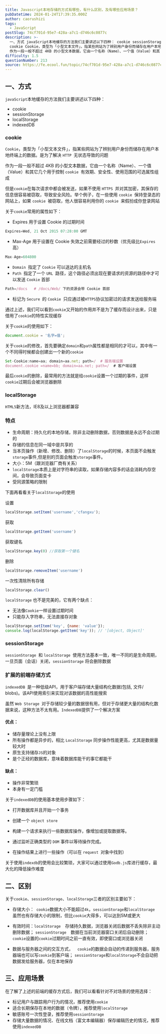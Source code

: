 ```yaml
---
title: Javascript本地存储的方式有哪些，有什么区别，及有哪些应用场景？
pubDatetime: 2024-01-24T17:39:35.000Z
author: caorushizi
tags:
  - JavaScript
postSlug: 74cf701d-95e7-428a-a7c1-d746c6c0877c
description: >-
  一、方式 javaScript本地缓存的方法我们主要讲述以下四种： cookie sessionStorage localStorage indexedDB
  cookie Cookie，类型为「小型文本文件」，指某些网站为了辨别用户身份而储存在用户本地终端上的数据。是为了解决 HTTP 无状态导致的问题
  作为一段一般不超过 4KB 的小型文本数据，它由一个名称（Name）、一个值（Value）和其
difficulty: 1.5
questionNumber: 213
source: https://fe.ecool.fun/topic/74cf701d-95e7-428a-a7c1-d746c6c0877c
---
```


## 一、方式

`javaScript`本地缓存的方法我们主要讲述以下四种：

- cookie
- sessionStorage
- localStorage
- indexedDB


### cookie

`Cookie`，类型为「小型文本文件」，指某些网站为了辨别用户身份而储存在用户本地终端上的数据。是为了解决 `HTTP `无状态导致的问题

作为一段一般不超过 4KB 的小型文本数据，它由一个名称（Name）、一个值（Value）和其它几个用于控制 `cookie `有效期、安全性、使用范围的可选属性组成

但是`cookie`在每次请求中都会被发送，如果不使用 `HTTPS `并对其加密，其保存的信息很容易被窃取，导致安全风险。举个例子，在一些使用 `cookie `保持登录态的网站上，如果 `cookie `被窃取，他人很容易利用你的 `cookie `来假扮成你登录网站

关于`cookie`常用的属性如下：

- Expires 用于设置 Cookie 的过期时间

```js
Expires=Wed, 21 Oct 2015 07:28:00 GMT
```

- Max-Age 用于设置在 Cookie 失效之前需要经过的秒数（优先级比`Expires`高）

```js
Max-Age=604800
```

- `Domain `指定了 `Cookie` 可以送达的主机名
- `Path `指定了一个 `URL `路径，这个路径必须出现在要请求的资源的路径中才可以发送 `Cookie` 首部

```js
Path=/docs   # /docs/Web/ 下的资源会带 Cookie 首部
```

- 标记为 `Secure `的 `Cookie `只应通过被`HTTPS`协议加密过的请求发送给服务端

通过上述，我们可以看到`cookie`又开始的作用并不是为了缓存而设计出来，只是借用了`cookie`的特性实现缓存

关于`cookie`的使用如下：

```js
document.cookie = '名字=值';
```

关于`cookie`的修改，首先要确定`domain`和`path`属性都是相同的才可以，其中有一个不同得时候都会创建出一个新的`cookie`

```js
Set-Cookie:name=aa; domain=aa.net; path=/  # 服务端设置
document.cookie =name=bb; domain=aa.net; path=/  # 客户端设置
```

最后`cookie`的删除，最常用的方法就是给`cookie`设置一个过期的事件，这样`cookie`过期后会被浏览器删除



### localStorage

`HTML5`新方法，IE8及以上浏览器都兼容

### 特点

- 生命周期：持久化的本地存储，除非主动删除数据，否则数据是永远不会过期的
- 存储的信息在同一域中是共享的
- 当本页操作（新增、修改、删除）了`localStorage`的时候，本页面不会触发`storage`事件,但是别的页面会触发`storage`事件。
- 大小：5M（跟浏览器厂商有关系）
- `localStorage`本质上是对字符串的读取，如果存储内容多的话会消耗内存空间，会导致页面变卡
- 受同源策略的限制

下面再看看关于`localStorage`的使用

设置

```js
localStorage.setItem('username','cfangxu');
```

获取

```js
localStorage.getItem('username')
```

获取键名

```js
localStorage.key(0) //获取第一个键名
```

删除

```js
localStorage.removeItem('username')
```

一次性清除所有存储

```js
localStorage.clear()
```

`localStorage` 也不是完美的，它有两个缺点：

- 无法像` Cookie `一样设置过期时间
- 只能存入字符串，无法直接存对象

```js
localStorage.setItem('key', {name: 'value'});
console.log(localStorage.getItem('key')); // '[object, Object]'
```



### sessionStorage

`sessionStorage `和 `localStorage `使用方法基本一致，唯一不同的是生命周期，一旦页面（会话）关闭，`sessionStorage` 将会删除数据



### 扩展的前端存储方式

`indexedDB `是一种低级API，用于客户端存储大量结构化数据(包括, 文件/ blobs)。该API使用索引来实现对该数据的高性能搜索

虽然 `Web Storage `对于存储较少量的数据很有用，但对于存储更大量的结构化数据来说，这种方法不太有用。`IndexedDB`提供了一个解决方案

#### 优点：

- 储存量理论上没有上限
- 所有操作都是异步的，相比 `LocalStorage` 同步操作性能更高，尤其是数据量较大时
- 原生支持储存` JS `的对象
- 是个正经的数据库，意味着数据库能干的事它都能干

#### 缺点：

- 操作非常繁琐
- 本身有一定门槛

关于`indexedDB`的使用基本使用步骤如下：

- 打开数据库并且开始一个事务

- 创建一个 `object store`
- 构建一个请求来执行一些数据库操作，像增加或提取数据等。
- 通过监听正确类型的 `DOM` 事件以等待操作完成。
- 在操作结果上进行一些操作（可以在 `request `对象中找到）

关于使用`indexdb`的使用会比较繁琐，大家可以通过使用`Godb.js`库进行缓存，最大化的降低操作难度




## 二、区别

关于`cookie`、`sessionStorage`、`localStorage`三者的区别主要如下：

- 存储大小：` cookie`数据大小不能超过`4k`，`sessionStorage`和`localStorage `虽然也有存储大小的限制，但比`cookie`大得多，可以达到5M或更大

- 有效时间：` localStorage   `存储持久数据，浏览器关闭后数据不丢失除非主动删除数据； `sessionStorage  `数据在当前浏览器窗口关闭后自动删除；` cookie `设置的`cookie`过期时间之前一直有效，即使窗口或浏览器关闭

- 数据与服务器之间的交互方式，`  cookie`的数据会自动的传递到服务器，服务器端也可以写`cookie`到客户端； `sessionStorage`和`localStorage`不会自动把数据发给服务器，仅在本地保存



## 三、应用场景

在了解了上述的前端的缓存方式后，我们可以看看针对不对场景的使用选择：

- 标记用户与跟踪用户行为的情况，推荐使用`cookie`
- 适合长期保存在本地的数据（令牌），推荐使用`localStorage`
- 敏感账号一次性登录，推荐使用`sessionStorage`
- 存储大量数据的情况、在线文档（富文本编辑器）保存编辑历史的情况，推荐使用`indexedDB`


